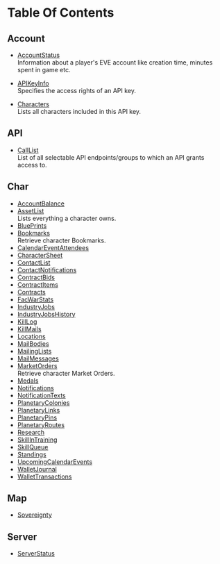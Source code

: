 # Table Of Contents
## Account
* [AccountStatus](account_accountstatus.md)<br>
  Information about a player's EVE account like creation time, minutes spent in game etc.  

* [APIKeyInfo](account_apikeyinfo.md)<br>
  Specifies the access rights of an API key.  

* [Characters](account_characters.md)<br>
  Lists all characters included in this API key.  

## API
* [CallList](api_calllist.md)<br>
  List of all selectable API endpoints/groups to which an API grants access to.

## Char
* [AccountBalance](char_accountbalance.md)
* [AssetList](char_assetlist.md)<br />
  Lists everything a character owns.
* [BluePrints](char_blueprints.md)
* [Bookmarks](char_bookmarks.md)<br />
  Retrieve character Bookmarks.
* [CalendarEventAttendees](char_calendareventattendees.md)
* [CharacterSheet](char_charactersheet.md)
* [ContactList](char_contactlist.md)
* [ContactNotifications](char_contactnotifications.md)
* [ContractBids](char_contractbids.md)
* [ContractItems](char_contractitems.md)
* [Contracts](char_contracts.md)
* [FacWarStats](char_facwarstats.md)
* [IndustryJobs](char_industryjobs.md)
* [IndustryJobsHistory](char_industryjobshistory.md)
* [KillLog](char_killlog.md)
* [KillMails](char_killmails.md)
* [Locations](char_locations.md)
* [MailBodies](char_mailbodies.md)
* [MailingLists](char_mailinglists.md)
* [MailMessages](char_mailmessages.md)
* [MarketOrders](char_marketorders.md)<br>
  Retrieve character Market Orders.
* [Medals](char_medals.md)
* [Notifications](char_notifications.md)
* [NotificationTexts](char_notificationtexts.md)
* [PlanetaryColonies](char_planetarycolonies.md)
* [PlanetaryLinks](char_planetarylinks.md)
* [PlanetaryPins](char_planetarypins.md)
* [PlanetaryRoutes](char_planetaryroutes.md)
* [Research](char_research.md)
* [SkillInTraining](char_skillintraining.md)
* [SkillQueue](char_skillqueue.md)
* [Standings](char_standings.md)
* [UpcomingCalendarEvents](char_upcomingcalendarevents.md)
* [WalletJournal](char_walletjournal.md)
* [WalletTransactions](char_wallettransactions.md)

## Map
* [Sovereignty](map_sovereignty.md)

## Server
* [ServerStatus](serv_serversstatus.md)